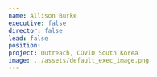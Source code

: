 ```yaml
---
name: Allison Burke
executive: false
director: false
lead: false
position: 
project: Outreach, COVID South Korea
image: ../assets/default_exec_image.png
---
```

